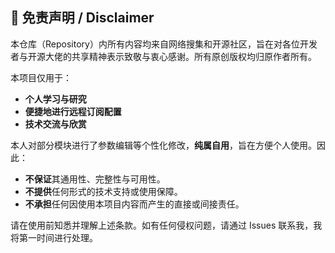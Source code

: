 ## 📜 免责声明 / Disclaimer

本仓库（Repository）内所有内容均来自网络搜集和开源社区，旨在对各位开发者与开源大佬的共享精神表示致敬与衷心感谢。所有原创版权均归原作者所有。

本项目仅用于：
- **个人学习与研究**
- **便捷地进行远程订阅配置**
- **技术交流与欣赏**

本人对部分模块进行了参数编辑等个性化修改，**纯属自用**，旨在方便个人使用。因此：
- **不保证**其通用性、完整性与可用性。
- **不提供**任何形式的技术支持或使用保障。
- **不承担**任何因使用本项目内容而产生的直接或间接责任。

请在使用前知悉并理解上述条款。如有任何侵权问题，请通过 Issues 联系我，我将第一时间进行处理。
